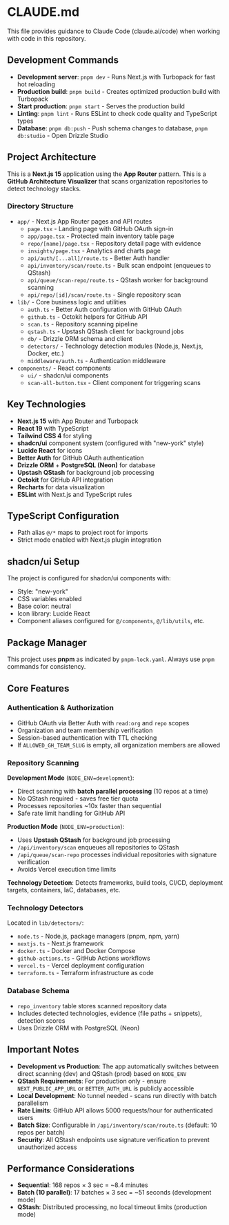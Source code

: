 # CLAUDE.md

This file provides guidance to Claude Code (claude.ai/code) when working with code in this repository.

## Development Commands

- **Development server**: `pnpm dev` - Runs Next.js with Turbopack for fast hot reloading
- **Production build**: `pnpm build` - Creates optimized production build with Turbopack
- **Start production**: `pnpm start` - Serves the production build
- **Linting**: `pnpm lint` - Runs ESLint to check code quality and TypeScript types
- **Database**: `pnpm db:push` - Push schema changes to database, `pnpm db:studio` - Open Drizzle Studio

## Project Architecture

This is a **Next.js 15** application using the **App Router** pattern. This is a **GitHub Architecture Visualizer** that scans organization repositories to detect technology stacks.

### Directory Structure

- `app/` - Next.js App Router pages and API routes
  - `page.tsx` - Landing page with GitHub OAuth sign-in
  - `app/page.tsx` - Protected main inventory table page
  - `repo/[name]/page.tsx` - Repository detail page with evidence
  - `insights/page.tsx` - Analytics and charts page
  - `api/auth/[...all]/route.ts` - Better Auth handler
  - `api/inventory/scan/route.ts` - Bulk scan endpoint (enqueues to QStash)
  - `api/queue/scan-repo/route.ts` - QStash worker for background scanning
  - `api/repo/[id]/scan/route.ts` - Single repository scan
- `lib/` - Core business logic and utilities
  - `auth.ts` - Better Auth configuration with GitHub OAuth
  - `github.ts` - Octokit helpers for GitHub API
  - `scan.ts` - Repository scanning pipeline
  - `qstash.ts` - Upstash QStash client for background jobs
  - `db/` - Drizzle ORM schema and client
  - `detectors/` - Technology detection modules (Node.js, Next.js, Docker, etc.)
  - `middleware/auth.ts` - Authentication middleware
- `components/` - React components
  - `ui/` - shadcn/ui components
  - `scan-all-button.tsx` - Client component for triggering scans

## Key Technologies

- **Next.js 15** with App Router and Turbopack
- **React 19** with TypeScript
- **Tailwind CSS 4** for styling
- **shadcn/ui** component system (configured with "new-york" style)
- **Lucide React** for icons
- **Better Auth** for GitHub OAuth authentication
- **Drizzle ORM** + **PostgreSQL (Neon)** for database
- **Upstash QStash** for background job processing
- **Octokit** for GitHub API integration
- **Recharts** for data visualization
- **ESLint** with Next.js and TypeScript rules

## TypeScript Configuration

- Path alias `@/*` maps to project root for imports
- Strict mode enabled with Next.js plugin integration

## shadcn/ui Setup

The project is configured for shadcn/ui components with:
- Style: "new-york"
- CSS variables enabled
- Base color: neutral
- Icon library: Lucide React
- Component aliases configured for `@/components`, `@/lib/utils`, etc.

## Package Manager

This project uses **pnpm** as indicated by `pnpm-lock.yaml`. Always use `pnpm` commands for consistency.

## Core Features

### Authentication & Authorization
- GitHub OAuth via Better Auth with `read:org` and `repo` scopes
- Organization and team membership verification
- Session-based authentication with TTL checking
- If `ALLOWED_GH_TEAM_SLUG` is empty, all organization members are allowed

### Repository Scanning

**Development Mode** (`NODE_ENV=development`):
- Direct scanning with **batch parallel processing** (10 repos at a time)
- No QStash required - saves free tier quota
- Processes repositories ~10x faster than sequential
- Safe rate limit handling for GitHub API

**Production Mode** (`NODE_ENV=production`):
- Uses **Upstash QStash** for background job processing
- `/api/inventory/scan` enqueues all repositories to QStash
- `/api/queue/scan-repo` processes individual repositories with signature verification
- Avoids Vercel execution time limits

**Technology Detection**: Detects frameworks, build tools, CI/CD, deployment targets, containers, IaC, databases, etc.

### Technology Detectors
Located in `lib/detectors/`:
- `node.ts` - Node.js, package managers (pnpm, npm, yarn)
- `nextjs.ts` - Next.js framework
- `docker.ts` - Docker and Docker Compose
- `github-actions.ts` - GitHub Actions workflows
- `vercel.ts` - Vercel deployment configuration
- `terraform.ts` - Terraform infrastructure as code

### Database Schema
- `repo_inventory` table stores scanned repository data
- Includes detected technologies, evidence (file paths + snippets), detection scores
- Uses Drizzle ORM with PostgreSQL (Neon)

## Important Notes

- **Development vs Production**: The app automatically switches between direct scanning (dev) and QStash (prod) based on `NODE_ENV`
- **QStash Requirements**: For production only - ensure `NEXT_PUBLIC_APP_URL` or `BETTER_AUTH_URL` is publicly accessible
- **Local Development**: No tunnel needed - scans run directly with batch parallelism
- **Rate Limits**: GitHub API allows 5000 requests/hour for authenticated users
- **Batch Size**: Configurable in `/api/inventory/scan/route.ts` (default: 10 repos per batch)
- **Security**: All QStash endpoints use signature verification to prevent unauthorized access

## Performance Considerations

- **Sequential**: 168 repos × 3 sec = ~8.4 minutes
- **Batch (10 parallel)**: 17 batches × 3 sec = ~51 seconds (development mode)
- **QStash**: Distributed processing, no local timeout limits (production mode)